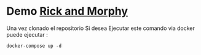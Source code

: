 # Demo [Rick and Morphy](https://rickandmortyapi.com/)

Una vez clonado el repositorio Si desea Ejecutar este comando via docker puede ejecutar :

````
docker-compose up -d
````
